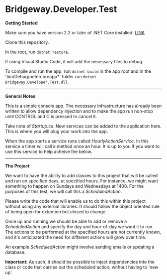 # Bridgeway.Developer.Test

**Getting Started**

Make sure you have version 2.2 or later of .NET Core installed: [LINK](https://dotnet.microsoft.com/download)

Clone this repository.

In the root, run `dotnet restore`.

If using Visual Studio Code, it will add the necessary files to debug.

To compile and run the app, run `dotnet build` in the app root and in the 'bin/Debug/netercoreapp*' folder run `dotnet Bridgeway.Developer.Test.dll`. 

---

**General Notes**

This is a simple console app. The necessary infrastructure has already been written to allow dependency injection and to make the app run non-stop until CONTROL and C is pressed to cancel it.

Take note of *Startup.cs*. New services can be added to the application here. This is where you will plug your work into the app.

When the app starts a service runs called *HourlyActionService*. In this service a timer will call a method once an hour. It is up to you if you want to use this service to help acheive the below.

---

**The Project**

We want to have the ability to add classes to this project that will be called and run on specified days, at specified hours. For instance, we might want something to happen on Sundays and Wednesdays at 1400. For the purposes of this test, we will call this a *ScheduledAction*.

Please write the code that will enable us to do this within this project without using any external libraries. It should follow the object oriented rule of being open for extention but closed to change. 

Once up and running we should be able to add or remove a *ScheduledAction* and specify the day and hour-of-day we want it to run. The actions to be performed at the specified hours are not currently known, and it's anticipated the need for different actions will grow over time.

An example *ScheduledAction* might involve sending emails or updating a database. 

**Important:** As such, it should be possible to inject dependencies into the class or code that carries out the scheduled action, without having to 'new up'.